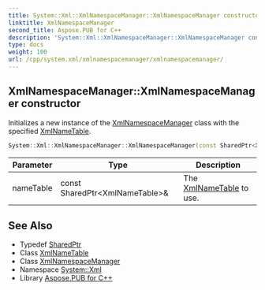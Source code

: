 ```yaml
---
title: System::Xml::XmlNamespaceManager::XmlNamespaceManager constructor
linktitle: XmlNamespaceManager
second_title: Aspose.PUB for C++
description: 'System::Xml::XmlNamespaceManager::XmlNamespaceManager constructor. Initializes a new instance of the XmlNamespaceManager class with the specified XmlNameTable in C++.'
type: docs
weight: 100
url: /cpp/system.xml/xmlnamespacemanager/xmlnamespacemanager/
---
```

## XmlNamespaceManager::XmlNamespaceManager constructor


Initializes a new instance of the [XmlNamespaceManager](../) class with the specified [XmlNameTable](../../xmlnametable/).

```cpp
System::Xml::XmlNamespaceManager::XmlNamespaceManager(const SharedPtr<XmlNameTable> &nameTable)
```


| Parameter | Type | Description |
| --- | --- | --- |
| nameTable | const SharedPtr\<XmlNameTable\>\& | The [XmlNameTable](../../xmlnametable/) to use. |

## See Also

* Typedef [SharedPtr](../../../system/sharedptr/)
* Class [XmlNameTable](../../xmlnametable/)
* Class [XmlNamespaceManager](../)
* Namespace [System::Xml](../../)
* Library [Aspose.PUB for C++](../../../)
